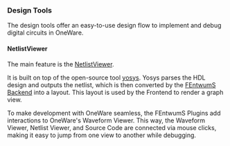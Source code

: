 ### Design Tools

The design tools offer an easy-to-use design flow to implement and debug digital circuits in OneWare. 

#### NetlistViewer

The main feature is the [NetlistViewer](https://github.com/FEntwumS/FEntwumS.NetlistViewer). 

It is built on top of the open-source tool [yosys](https://github.com/YosysHQ/yosys). Yosys parses the HDL design and outputs the netlist, which is then converted by the [FEntwumS Backend](https://github.com/FEntwumS/NetlistReaderBackend) into a layout. This layout is used by the Frontend to render a graph view.

To make development with OneWare seamless, the FEntwumS Plugins add interactions to OneWare's Waveform Viewer. This way, the Waveform Viewer, Netlist Viewer, and Source Code are connected via mouse clicks, making it easy to jump from one view to another while debugging.
